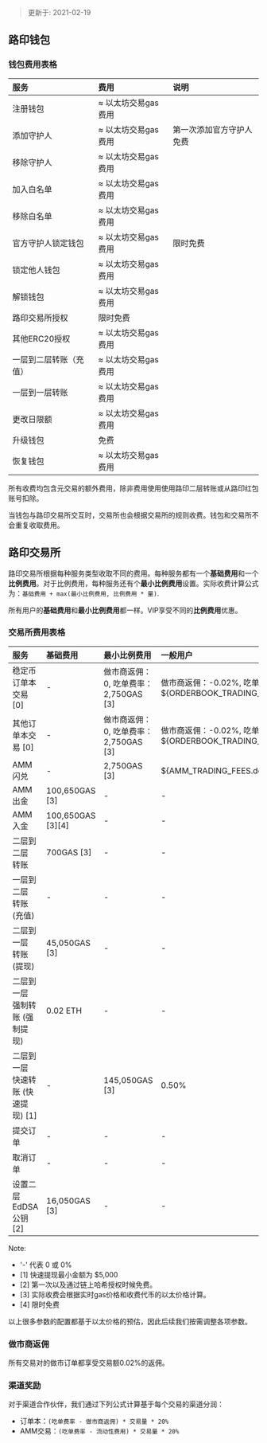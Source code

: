 > 更新于: 2021-02-19

## 路印钱包

### 钱包费用表格
服务 | 费用 | 说明
:--- | :--- | :--- |
注册钱包 | ≈ 以太坊交易gas费用 |  
添加守护人 | ≈ 以太坊交易gas费用 | 第一次添加官方守护人免费
移除守护人 | ≈ 以太坊交易gas费用 |  
加入白名单 | ≈ 以太坊交易gas费用 |  
移除白名单 | ≈ 以太坊交易gas费用 |  
官方守护人锁定钱包 | ≈ 以太坊交易gas费用 | 限时免费
锁定他人钱包 | ≈ 以太坊交易gas费用 |  
解锁钱包 | ≈ 以太坊交易gas费用|  
路印交易所授权 | 限时免费 |  
其他ERC20授权 | ≈ 以太坊交易gas费用 |  
一层到二层转账（充值） | ≈ 以太坊交易gas费用 |  
一层到一层转账 | ≈ 以太坊交易gas费用 |  
更改日限额 | ≈ 以太坊交易gas费用 |
升级钱包 | 免费 |  
恢复钱包 | ≈ 以太坊交易gas费用 |

所有收费均包含元交易的额外费用，除非费用使用使用路印二层转账或从路印红包账号扣除。

当钱包与路印交易所交互时，交易所也会根据交易所的规则收费。钱包和交易所不会重复收取费用。

## 路印交易所

路印交易所根据每种服务类型收取不同的费用。每种服务都有一个**基础费用**和一个**比例费用**。对于比例费用，每种服务还有个**最小比例费用**设置。实际收费计算公式为：`基础费用 + max(最小比例费用, 比例费用 * 量)`.

所有用户的**基础费用**和**最小比例费用**都一样。VIP享受不同的**比例费用**优惠。

### 交易所费用表格
服务 | 基础费用 | 最小比例费用 | 一般用户 | VIP1 | VIP2 | VIP3 | VIP4
:--- | :--- | :--- | :--- | :--- | :--- | :--- | :---
稳定币订单本交易 [0] | - | 做市商返佣：0, 吃单费率：2,750GAS [3] | 做市商返佣：-0.02%, 吃单费率：${ORDERBOOK_TRADING_FEES_STABLECOIN.default}% | 做市商返佣：-0.02%, 吃单费率：${ORDERBOOK_TRADING_FEES_STABLECOIN.vip_1}% | 做市商返佣：-0.02%, 吃单费率：${ORDERBOOK_TRADING_FEES_STABLECOIN.vip_2}% | 做市商返佣：-0.02%, 吃单费率：${ORDERBOOK_TRADING_FEES_STABLECOIN.vip_3}% | 做市商返佣：-0.02%, 吃单费率：${ORDERBOOK_TRADING_FEES_STABLECOIN.vip_4}%
其他订单本交易 [0]| - | 做市商返佣：0, 吃单费率：2,750GAS [3] | 做市商返佣：-0.02%, 吃单费率：${ORDERBOOK_TRADING_FEES.default}% | 做市商返佣：-0.02%, 吃单费率：${ORDERBOOK_TRADING_FEES.vip_1}% | 做市商返佣：-0.02%, 吃单费率：${ORDERBOOK_TRADING_FEES.vip_2}% | 做市商返佣：-0.02%, 吃单费率：${ORDERBOOK_TRADING_FEES.vip_3}% | 做市商返佣：-0.02%, 吃单费率：${ORDERBOOK_TRADING_FEES.vip_4}%
AMM闪兑 | - | 2,750GAS [3] | ${AMM_TRADING_FEES.default}% | ${AMM_TRADING_FEES.vip_1}% | ${AMM_TRADING_FEES.vip_2}% | ${AMM_TRADING_FEES.vip_3}% | ${AMM_TRADING_FEES.vip_4}%
AMM出金 | 100,650GAS [3] | - | - | - | - | - | -
AMM入金 | 100,650GAS [3][4] | - | - | - | - | - | -
二层到二层 转账 | 700GAS [3] | - | - | - | - | - | -
一层到二层 转账 (充值) | - | - | - | - | - | - | -
二层到一层 转账 (提现) | 45,050GAS [3] | - | - | - | - | - | -
二层到一层 强制转账 (强制提现) | 0.02 ETH | - | - | - | - | - | -
二层到一层 快速转账 (快速提现) [1] | - | 145,050GAS [3] | 0.50% | 0.50% | 0.50% | 0.50% | 0.50%
提交订单 | - | - | - | - | - | - | -
取消订单 | - | - | - | - | - | - | -
设置二层 EdDSA公钥 [2] | 16,050GAS [3] | - | - | - | - | - | -

Note:

-  '-' 代表 0 或 0%
- [1] 快速提现最小金额为 $5,000
- [2] 第一次以及通过链上哈希授权时候免费。
- [3] 实际收费会根据实时gas价格和收费代币的以太价格计算。
- [4] 限时免费


以上很多参数的配置都基于以太价格的预估，因此后续我们按需调整各项参数。

### 做市商返佣
所有交易对的做市订单都享受交易额0.02%的返佣。

### 渠道奖励

对于渠道合作伙伴，我们通过下列公式计算基于每个交易的渠道分润：

- 订单本：`(吃单费率 - 做市商返佣) * 交易量 * 20%`
- AMM交易：`(吃单费率 - 流动性费用) * 交易量 * 20%`

